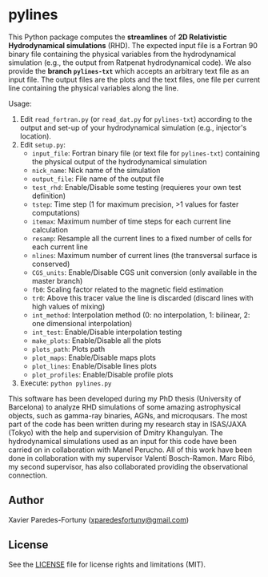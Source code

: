 # pylines

This Python package computes the **streamlines** of **2D Relativistic Hydrodynamical simulations** (RHD). The expected input file is a Fortran 90 binary file containing the physical variables from the hydrodynamical simulation (e.g., the output from Ratpenat hydrodynamical code). We also provide the **branch `pylines-txt`** which accepts an arbitrary text file as an input file. The output files are the plots and the text files, one file per current line containing the physical variables along the line.

Usage:

1. Edit `read_fortran.py` (or `read_dat.py` for `pylines-txt`) according to the output and set-up of your hydrodynamical simulation (e.g., injector's location).
2. Edit `setup.py`:
    * `input_file`: Fortran binary file (or text file for `pylines-txt`) containing the physical output of the hydrodynamical simulation
    * `nick_name`: Nick name of the simulation
    * `output_file`: File name of the output file
    * `test_rhd`: Enable/Disable some testing (requieres your own test definition)
    * `tstep`: Time step (1 for maximum precision, >1 values for faster computations)
    * `itemax`: Maximum number of time steps for each current line calculation
    * `resamp`: Resample all the current lines to a fixed number of cells for each current line
    * `nlines`: Maximum number of current lines (the transversal surface is conserved)
    * `CGS_units`: Enable/Disable CGS unit conversion (only available in the master branch)
    * `fb0`: Scaling factor related to the magnetic field estimation
    * `tr0`: Above this tracer value the line is discarded (discard lines with high values of mixing)
    * `int_method`: Interpolation method (0: no interpolation, 1: bilinear, 2: one dimensional interpolation)
    * `int_test`: Enable/Disable interpolation testing
    * `make_plots`: Enable/Disable all the plots
    * `plots_path`: Plots path
    * `plot_maps`: Enable/Disable maps plots
    * `plot_lines`: Enable/Disable lines plots
    * `plot_profiles`: Enable/Disable profile plots
3. Execute: `python pylines.py`

This software has been developed during my PhD thesis (University of Barcelona) to
analyze RHD simulations of some amazing astrophysical objects, such as gamma-ray binaries, AGNs, and microqusars. The most part of the code has been written during my research stay in ISAS/JAXA (Tokyo) with the help and supervision of Dmitry Khangulyan. The hydrodynamical simulations used as an input for this code have been carried on in collaboration with Manel Perucho. All of this work have been done in collaboration with my supervisor Valentí Bosch-Ramon. Marc Ribó, my second supervisor, has also collaborated providing the observational connection.


## Author
Xavier Paredes-Fortuny (xparedesfortuny@gmail.com)


## License
See the [LICENSE](LICENSE.md) file for license rights and limitations (MIT).
